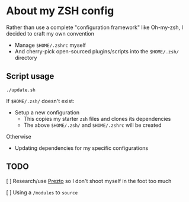 # About my ZSH config

Rather than use a complete "configuration framework" like Oh-my-zsh, I decided to craft my own convention
- Manage `$HOME/.zshrc` myself
- And cherry-pick open-sourced plugins/scripts into the `$HOME/.zsh/` directory

## Script usage

`./update.sh`

If `$HOME/.zsh/` doesn't exist:
- Setup a new configuration
  - This copies my starter `zsh` files and clones its dependencies
  - The above `$HOME/.zsh/` and `$HOME/.zshrc` will be created

Otherwise
- Updating dependencies for my specific configurations

## TODO

[ ] Research/use [Prezto](https://github.com/sorin-ionescu/prezto) so I don't shoot myself in the foot too much

[ ] Using a `/modules` to `source`
